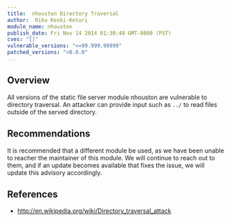 ```yaml
---
title:  nhouston Directory Traversal
author:  Riku Keski-Keturi
module_name: nhouston
publish_date: Fri Nov 14 2014 01:30:48 GMT-0800 (PST) 
cves: "[]"
vulnerable_versions: "<=99.999.99999"
patched_versions: "<0.0.0"
...
```


## Overview

All versions of the static file server module nhouston are vulnerable to directory traversal. An attacker can provide input such as `../` to read files outside of the served directory.

## Recommendations

It is recommended that a different module be used, as we have been unable to reacher the maintainer of this module. We will continue to reach out to them, and if an update becomes available that fixes the issue, we will update this advisory accordingly.

## References
- http://en.wikipedia.org/wiki/Directory_traversal_attack
